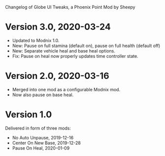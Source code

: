 Changelog of Globe UI Tweaks, a Phoenix Point Mod by Sheepy

# Version 3.0, 2020-03-24

* Updated to Modnix 1.0.
* New: Pause on full stamina (default on), pause on full health (default off)
* New: Separate vehicle heal and base heal options.
* Fix: Pause on heal now properly updates time controller state.

# Version 2.0, 2020-03-16

* Merged into one mod as a configurable Modnix mod.
* Now also pause on base heal.

# Version 1.0

Delivered in form of three mods:

* No Auto Unpause, 2019-12-16
* Center On New Base, 2019-12-28
* Pause On Heal, 2020-01-09